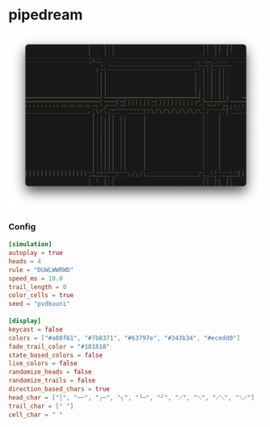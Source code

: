 # pipedream
![pipedream](/assets/trmt_v0_6_0_pipedream_example.webp)

### Config
```toml
[simulation]
autoplay = true
heads = 4
rule = "DUWLWWRWD"
speed_ms = 10.0
trail_length = 0
color_cells = true
seed = "pvdkuuni"

[display]
keycast = false
colors = ["#a08f61", "#7b8371", "#63797e", "#343b34", "#ecedd0"]
fade_trail_color = "#181818"
state_based_colors = false
live_colors = false
randomize_heads = false
randomize_trails = false
direction_based_chars = true
head_char = ["│", "──", "╭─", "╮", "╰─", "╯", "⟋", "⟍", "⟋⟍", "⟍⟋"]
trail_char = [" "]
cell_char = " "
```